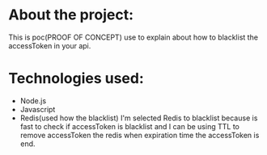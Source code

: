 About the project:
==================

This is poc(PROOF OF CONCEPT) use to explain about how to blacklist the accessToken in your api.


Technologies used:
==================

- Node.js
- Javascript
- Redis(used how the blacklist) I'm selected Redis to blacklist because is fast to check if accessToken is blacklist and I can be using TTL to remove accessToken the redis when expiration time the accessToken is end.